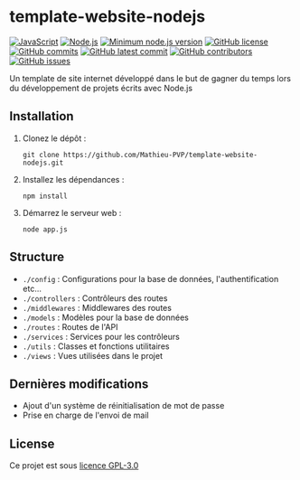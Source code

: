 # template-website-nodejs

[![JavaScript](https://img.shields.io/badge/--F7DF1E?logo=javascript&logoColor=000)](https://www.javascript.com/)
[![Node.js](https://img.shields.io/badge/--fff?logo=node.js&logoColor=#68a063)](https://nodejs.org/en/)
[![Minimum node.js version](https://badgen.net/npm/node/express)](https://npmjs.com/package/express)
[![GitHub license](https://img.shields.io/github/license/Mathieu-PVP/template-website-nodejs.svg)](https://github.com/Mathieu-PVP/template-website-nodejs/blob/master/LICENSE)
[![GitHub commits](https://badgen.net/github/commits/Mathieu-PVP/template-website-nodejs)](https://GitHub.com/Mathieu-PVP/template-website-nodejs/commit/)
[![GitHub latest commit](https://badgen.net/github/last-commit/Mathieu-PVP/template-website-nodejs)](https://GitHub.com/Mathieu-PVP/template-website-nodejs/commit/)
[![GitHub contributors](https://badgen.net/github/contributors/Mathieu-PVP/template-website-nodejs)](https://GitHub.com/Mathieu-PVP/template-website-nodejs/graphs/contributors/)
[![GitHub issues](https://badgen.net/github/issues/Mathieu-PVP/template-website-nodejs/)](https://GitHub.com/Mathieu-PVP/template-website-nodejs/issues/)

Un template de site internet développé dans le but de gagner du temps lors du développement de projets écrits avec Node.js

## Installation

1. Clonez le dépôt :
   ```
   git clone https://github.com/Mathieu-PVP/template-website-nodejs.git
   ```
3. Installez les dépendances :
   ```
   npm install
   ```
5. Démarrez le serveur web :
   ```
   node app.js
   ```

## Structure

- `./config` : Configurations pour la base de données, l'authentification etc...
- `./controllers` : Contrôleurs des routes
- `./middlewares` : Middlewares des routes
- `./models` : Modèles pour la base de données
- `./routes` : Routes de l'API
- `./services` : Services pour les contrôleurs
- `./utils` : Classes et fonctions utilitaires
- `./views` : Vues utilisées dans le projet

## Dernières modifications

- Ajout d'un système de réinitialisation de mot de passe
- Prise en charge de l'envoi de mail

## License

Ce projet est sous [licence GPL-3.0](https://github.com/Mathieu-PVP/template-website-nodejs/blob/main/LICENSE)
